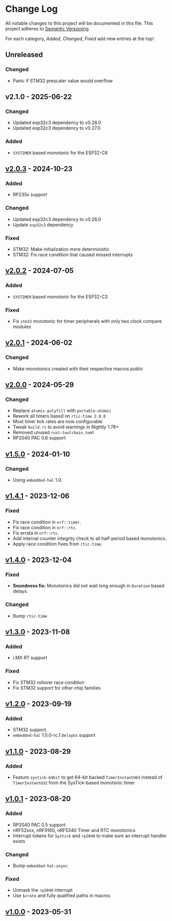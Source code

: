 # Change Log

All notable changes to this project will be documented in this file.
This project adheres to [Semantic Versioning](http://semver.org/).

For each category, *Added*, *Changed*, *Fixed* add new entries at the top!

## Unreleased

### Changed
- Panic if STM32 prescaler value would overflow

## v2.1.0 - 2025-06-22

### Changed

- Updated esp32c3 dependency to v0.28.0
- Updated esp32c3 dependency to v0.27.0

### Added

- `SYSTIMER` based monotonic for the ESP32-C6

## [v2.0.3](https://github.com/rtic-rs/rtic/commit/d251ba717393a73e9ea26a34fe738e3baec477d2) - 2024-10-23

### Added

- RP235x support

### Changed

- Updated esp32c3 dependency to v0.26.0
- Update `esp32c3` dependency

### Fixed

- STM32: Make initialization more deterministic
- STM32: Fix race condition that caused missed interrupts

## [v2.0.2](https://github.com/rtic-rs/rtic/commit/f925cbe5061ec4ade77935de4a0a790e7fc3ba7c) - 2024-07-05

### Added
- `SYSTIMER` based monotonic for the ESP32-C3

### Fixed

- Fix `stm32` monotonic for timer peripherals with only two clock compare modules

## [v2.0.1](https://github.com/rtic-rs/rtic/commit/689c4a068eddfe32956c1975cdc241b26d1751da) - 2024-06-02

### Changed

- Make monotonics created with their respective macros public

## [v2.0.0](https://github.com/rtic-rs/rtic/commit/8c23e178f3838bcdd13662a2ffefd39ec144e869) - 2024-05-29

### Changed

- Replace `atomic-polyfill` with `portable-atomic`
- Rework all timers based on `rtic-time 2.0.0`
- Most timer tick rates are now configurable
- Tweak `build.rs` to avoid warnings in Nightly 1.78+
- Removed unused `rust-toolchain.toml`
- RP2040 PAC 0.6 support

## [v1.5.0](https://github.com/rtic-rs/rtic/commit/f69ecb05a95fd7c2906d060c1548291052dba6bd) - 2024-01-10

### Changed

- Using `embedded-hal` 1.0.

## [v1.4.1](https://github.com/rtic-rs/rtic/commit/e53624c26396019849e10374eacaf416b11c4e5a) - 2023-12-06

### Fixed

- Fix race condition in `nrf::timer`.
- Fix race condition in `nrf::rtc`.
- Fix errata in `nrf::rtc`.
- Add internal counter integrity check to all half-period based monotonics.
- Apply race condition fixes from `rtic-time`.

## [v1.4.0](https://github.com/rtic-rs/rtic/commit/ea8de913d7e7265b13edee779e4ab614a227bef2) - 2023-12-04

### Fixed

- **Soundness fix:** Monotonics did not wait long enough in `Duration` based delays.

### Changed

- Bump `rtic-time`

## [v1.3.0](https://github.com/rtic-rs/rtic/commit/4425b76c6f25a782ea2c473adfa99aec1e5795ac) - 2023-11-08

### Added

- i.MX RT support

### Fixed

- Fix STM32 rollover race condition
- Fix STM32 support for other chip families

## [v1.2.0](https://github.com/rtic-rs/rtic/commit/3b8d787a917a7a39b28bea85ba2b3a86539e0852) - 2023-09-19

### Added

- STM32 support.
- `embedded-hal` 1.0.0-rc.1 `DelayUs` support

## [v1.1.0](https://github.com/rtic-rs/rtic/commit/adfe33f5976991a2d957c9e5f209904d46eb934a) - 2023-08-29

### Added

- Feature `systick-64bit` to get 64-bit backed `TimerInstantU64` instead of `TimerInstantU32` from the SysTick-based monotonic timer

## [v1.0.1](https://github.com/rtic-rs/rtic/commit/df66163aceb1128686e9efcf77d6e3e8520f86b3) - 2023-08-20

### Added

- RP2040 PAC 0.5 support
- nRF52xxx, nRF9160, nRF5340 Timer and RTC monotonics
- Interrupt tokens for `Systick` and `rp2040` to make sure an interrupt handler exists

### Changed

- Bump `embedded-hal-async`

### Fixed

- Unmask the `rp2040` interrupt
- Use `$crate` and fully qualified paths in macros

## [v1.0.0](https://github.com/rtic-rs/rtic/commit/c3884e212c36d2a9cf260b1d9ae37c92b91ea73d) - 2023-05-31

